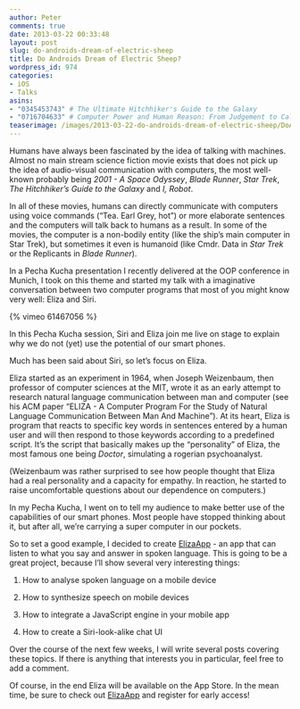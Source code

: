 ```yaml
---
author: Peter
comments: true
date: 2013-03-22 00:33:48
layout: post
slug: do-androids-dream-of-electric-sheep
title: Do Androids Dream of Electric Sheep?
wordpress_id: 974
categories:
- iOS
- Talks
asins: 
- "0345453743" # The Ultimate Hitchhiker's Guide to the Galaxy
- "0716704633" # Computer Power and Human Reason: From Judgement to Calculation
teaserimage: /images/2013-03-22-do-androids-dream-of-electric-sheep/DoAndroidsTeaser-175x150.png
---
```


Humans have always been fascinated by the idea of talking with machines. Almost no main stream science fiction movie exists that does not pick up the idea of audio-visual communication with computers, the most well-known probably being _2001 - A Space Odyssey_, _Blade Runner_, _Star Trek_, _The Hitchhiker’s Guide to the Galaxy_ and _I, Robot_.

<!-- more -->

In all of these movies, humans can directly communicate with computers using voice commands (“Tea. Earl Grey, hot”) or more elaborate sentences and the computers will talk back to humans as a result. In some of the movies, the computer is a non-bodily entity (like the ship’s main computer in Star Trek), but sometimes it even is humanoid (like Cmdr. Data in _Star Trek_ or the Replicants in _Blade Runner_).

In a Pecha Kucha presentation I recently delivered at the OOP conference in Munich, I took on this theme and started my talk with a imaginative conversation between two computer programs that most of you might know very well: Eliza and Siri.


{% vimeo 61467056 %}

In this Pecha Kucha session, Siri and Eliza join me live on stage to explain why we do not (yet) use the potential of our smart phones.

Much has been said about Siri, so let’s focus on Eliza.

Eliza started as an experiment in 1964, when Joseph Weizenbaum, then professor of computer sciences at the MIT, wrote it as an early attempt to research natural language communication between man and computer (see his ACM paper “ELIZA - A Computer Program For the Study of Natural Language Communication Between Man And Machine”). At its heart, Eliza is program that reacts to specific key words in sentences entered by a human user and will then respond to those keywords according to a predefined script. It’s the script that basically makes up the “personality” of Eliza, the most famous one being _Doctor_, simulating a rogerian psychoanalyst.

(Weizenbaum was rather surprised to see how people thought that Eliza had a real personality and a capacity for empathy. In reaction, he started to raise uncomfortable questions about our dependence on computers.)

In my Pecha Kucha, I went on to tell my audience to make better use of the capabilities of our smart phones. Most people have stopped thinking about it, but after all, we’re carrying a super computer in our pockets.

So to set a good example, I decided to create [ElizaApp](http://elizaapp.com) - an app that can listen to what you say and answer in spoken language. This is going to be a great project, because I’ll show several very interesting things:

1. How to analyse spoken language on a mobile device

2. How to synthesize speech on mobile devices

3. How to integrate a JavaScript engine in your mobile app

4. How to create a Siri-look-alike chat UI

Over the course of the next few weeks, I will write several posts covering these topics. If there is anything that interests you in particular, feel free to add a comment.

Of course, in the end Eliza will be available on the App Store. In the mean time, be sure to check out [ElizaApp](http://elizaapp.com) and register for early access!
